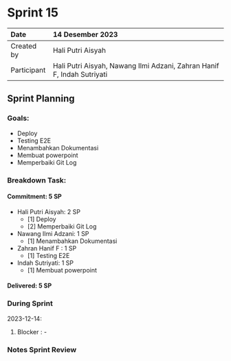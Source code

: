 # Sprint 15

|Date|14 Desember 2023|
| :- | :- |
|Created by|Hali Putri Aisyah|
|Participant|Hali Putri Aisyah, Nawang Ilmi Adzani, Zahran Hanif F, Indah Sutriyati|
## Sprint Planning
### Goals:
- Deploy
- Testing E2E
- Menambahkan Dokumentasi
- Membuat powerpoint
- Memperbaiki Git Log
### Breakdown Task:
#### Commitment: 5 SP
- Hali Putri Aisyah: 2 SP
  - [1] Deploy
  - [2] Memperbaiki Git Log
- Nawang Ilmi Adzani: 1 SP
  - [1] Menambahkan Dokumentasi
- Zahran Hanif F : 1 SP
  - [1] Testing E2E
- Indah Sutriyati: 1 SP
  - [1] Membuat powerpoint
#### Delivered:	 5 SP
### During Sprint
2023-12-14:

1. Blocker : -

### Notes Sprint Review


